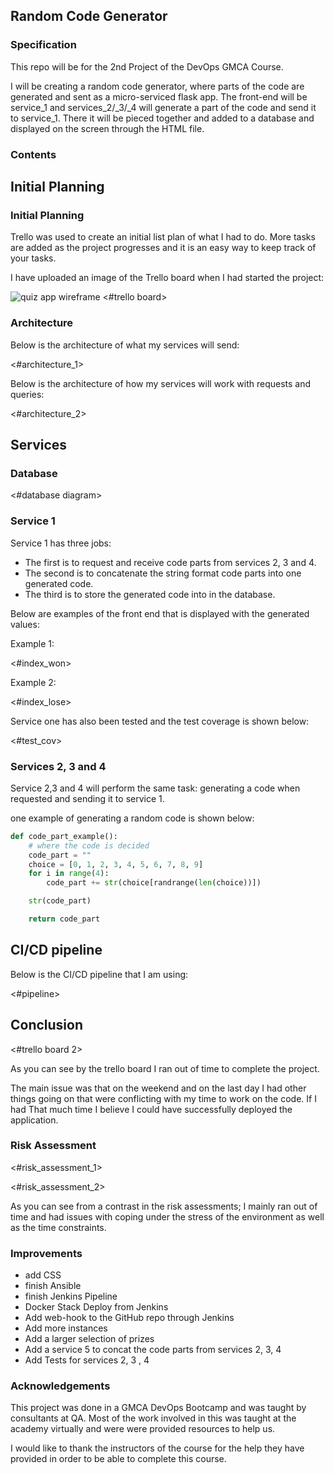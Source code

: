 ## Random Code Generator

### Specification

This repo will be for the 2nd Project of the DevOps GMCA Course. 

I will be creating a random code generator, where parts of the code are generated and sent as a micro-serviced flask app. The front-end will be service_1 and services_2/_3/_4 will generate a part of the code and send it to service_1. There it will be pieced together and added to a database and displayed on the screen through the HTML file.

### Contents

## Initial Planning

### Initial Planning

Trello was used to create an initial list plan of what I had to do. More tasks are added as the project progresses and it is an easy way to keep track of your tasks.

I have uploaded an image of the Trello board when I had started the project:

![quiz app wireframe](https://user-images.githubusercontent.com/55449689/107543761-70c8cc80-6bc1-11eb-9885-e79398e81961.jpeg)
<#trello board>

### Architecture

Below is the architecture of what my services will send:

<#architecture_1>

Below is the architecture of how my services will work with requests and queries:

<#architecture_2>

## Services

### Database

<#database diagram>

### Service 1

Service 1 has three jobs:

- The first is to request and receive code parts from services 2, 3 and 4.
- The second is to concatenate the string format code parts into one generated code.
- The third is to store the generated code into in the database.

Below are examples of the front end that is displayed with the generated values:

Example 1:

<#index_won>

Example 2:

<#index_lose>

Service one has also been tested and the test coverage is shown below:

<#test_cov>

### Services 2, 3 and 4

Service 2,3 and 4 will perform the same task: generating a code when requested and sending it to service 1.

one example of generating a random code is shown below:

```python
def code_part_example():
    # where the code is decided
    code_part = ""
    choice = [0, 1, 2, 3, 4, 5, 6, 7, 8, 9]
    for i in range(4):
        code_part += str(choice[randrange(len(choice))])

    str(code_part)

    return code_part
```

## CI/CD pipeline

Below is the CI/CD pipeline that I am using:

<#pipeline>

## Conclusion

<#trello board 2>

As you can see by the trello board I ran out of time to complete the project.

The main issue was that on the weekend and on the last day I had other things going on that were conflicting with my time to work on the code. If I had That much time I believe I could have successfully deployed the application.

### Risk Assessment

<#risk_assessment_1>

<#risk_assessment_2>

As you can see from a contrast in the risk assessments; I mainly ran out of time and had issues with coping under the stress of the environment as well as the time constraints.

### Improvements

- add CSS
- finish Ansible
- finish Jenkins Pipeline
- Docker Stack Deploy from Jenkins
- Add web-hook to the GitHub repo through Jenkins
- Add more instances
- Add a larger selection of prizes
- Add a service 5 to concat the code parts from services 2, 3, 4
- Add Tests for services 2, 3 , 4

### Acknowledgements

This project was done in a GMCA DevOps Bootcamp and was taught by consultants at QA. Most of the work involved in this was taught at the academy virtually and were were provided resources to help us. 

I would like to thank the instructors of the course for the help they have provided in order to be able to complete this course.
